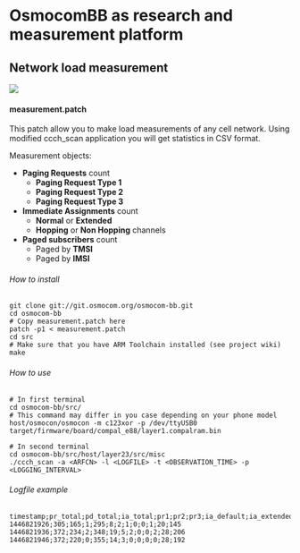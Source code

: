 # OsmocomBB as research and measurement platform
## Network load measurement
![](https://raw.githubusercontent.com/K1two2/osmocom/master/img/netload.png)
#### measurement.patch

This patch allow you to make load measurements of any cell network. Using modified ccch_scan application you will get statistics in CSV format.

Measurement objects:
+ **Paging Requests** count
  + **Paging Request Type 1**
  + **Paging Request Type 2**
  + **Paging Request Type 3**
+ **Immediate Assignments** count
  + **Normal** or **Extended**
  + **Hopping** or **Non Hopping** channels
+ **Paged subscribers** count
  + Paged by **TMSI**
  + Paged by **IMSI**

###### How to install
    git clone git://git.osmocom.org/osmocom-bb.git
    cd osmocom-bb
    # Copy measurement.patch here
    patch -p1 < measurement.patch
    cd src
    # Make sure that you have ARM Toolchain installed (see project wiki)
    make

###### How to use
    # In first terminal
    cd osmocom-bb/src/
    # This command may differ in you case depending on your phone model
    host/osmocon/osmocon -m c123xor -p /dev/ttyUSB0 target/firmware/board/compal_e88/layer1.compalram.bin
    
    # In second terminal
    cd osmocom-bb/src/host/layer23/src/misc
    ./ccch_scan -a <ARFCN> -l <LOGFILE> -t <OBSERVATION_TIME> -p <LOGGING_INTERVAL>
    
###### Logfile example
    timestamp;pr_total;pd_total;ia_total;pr1;pr2;pr3;ia_default;ia_extended;ia_hoppig;ia_non_hopping;pd_imsi;pd_tmsi
    1446821926;305;165;1;295;8;2;1;0;0;1;20;145
    1446821936;372;234;2;348;19;5;2;0;0;2;28;206
    1446821946;372;220;0;355;14;3;0;0;0;0;28;192
